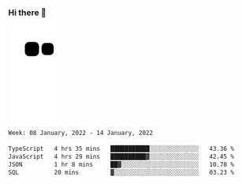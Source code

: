 ### Hi there 👋
![Alt text](https://raw.githubusercontent.com/romain22222/romain22222/output/github-contribution-grid-snake.svg)

<!--START_SECTION:waka-->
```text
Week: 08 January, 2022 - 14 January, 2022

TypeScript   4 hrs 35 mins   ███████████░░░░░░░░░░░░░░   43.36 % 
JavaScript   4 hrs 29 mins   ██████████▓░░░░░░░░░░░░░░   42.45 % 
JSON         1 hr 8 mins     ██▓░░░░░░░░░░░░░░░░░░░░░░   10.78 % 
SQL          20 mins         ▓░░░░░░░░░░░░░░░░░░░░░░░░   03.23 % 
```
<!--END_SECTION:waka-->
<!--
**romain22222/romain22222** is a ✨ _special_ ✨ repository because its `README.md` (this file) appears on your GitHub profile.

Here are some ideas to get you started:

- 🔭 I’m currently working on ...
- 🌱 I’m currently learning ...
- 👯 I’m looking to collaborate on ...
- 🤔 I’m looking for help with ...
- 💬 Ask me about ...
- 📫 How to reach me: ...
- 😄 Pronouns: ...
- ⚡ Fun fact: ...
-->
